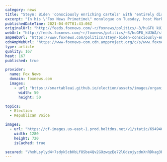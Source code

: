 ```yaml
---
category: news
title: "Steyn: Biden 'consciously enriching cartels' with 'entirely dissolved' southern border"
excerpt: "In his \"Fox News Primetime\" monologue on Tuesday, host Mark Steyn lamented the exponential increase in human smuggling into the United States as the Biden administration fails to secure the southern border"
publishedDateTime: 2021-04-07T01:43:06Z
originalUrl: "http://feeds.foxnews.com/~r/foxnews/politics/~3/huGFU_kUJWA/steyn-biden-consciously-enriching-cartels-with-entirely-dissolved-southern-border"
webUrl: "http://feeds.foxnews.com/~r/foxnews/politics/~3/huGFU_kUJWA/steyn-biden-consciously-enriching-cartels-with-entirely-dissolved-southern-border"
ampWebUrl: "https://www.foxnews.com/politics/steyn-biden-consciously-enriching-cartels-with-entirely-dissolved-southern-border.amp"
cdnAmpWebUrl: "https://www-foxnews-com.cdn.ampproject.org/c/s/www.foxnews.com/politics/steyn-biden-consciously-enriching-cartels-with-entirely-dissolved-southern-border.amp"
type: article
quality: 167
heat: 167
published: true

provider:
  name: Fox News
  domain: foxnews.com
  images:
    - url: "https://smartableai.github.io/election/assets/images/organizations/foxnews.com-50x50.jpg"
      width: 50
      height: 50

topics:
  - Election
  - Republican Voice

images:
  - url: "https://cf-images.us-east-1.prod.boltdns.net/v1/static/694940094001/9f2d6dc0-4bc4-4aa4-b5dc-699a52c0278c/dc452007-fbad-423d-be76-3a780d567600/1280x720/match/image.jpg"
    width: 1280
    height: 720
    isCached: true

secured: "VhxhLsylyd4+7sdyk5cbHbLf8Sbe4Qv2GOzwqzEe72lOdzojycdnXnRDkag3P5mi1jqqPvzpYj5lJKtAa6ql699wDIVGzwElGTKKjECx+vUIVxiT7s9Vs4G9z9ETfKZU7uRWv+PC5EFoO7hj1VCnB4urV+yG2azdPWMDJ8u8kGx86C1tz9GNwtlpYgqeCynGuuFHLLiR16x0gXcwyd6d9aA9vSMcHYqkDXVuxr0jzW0RClTwMu6yWRZQ8OcZZBgcBkB/lMfo0oWONYqQJmnnx5HFYJmcKNH1dwv/x2a6YetKb7Sql2b8aOMr6gkjXl+Yfx36wc7xPY7lzWBVJJ7Swk8cV5X23BHadF+dRUL76jc=;0ODhARmK/9QPRZ/yC7zMOQ=="
---
```


